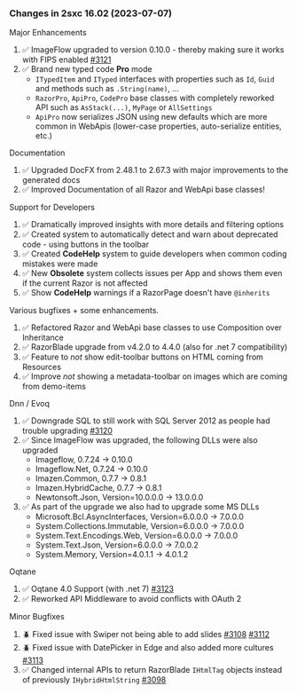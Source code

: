 
### Changes in 2sxc 16.02 (2023-07-07)

Major Enhancements

1. ✅ ImageFlow upgraded to version 0.10.0 - thereby making sure it works with FIPS enabled [#3121](https://github.com/2sic/2sxc/issues/3121)
1. ✅ Brand new typed code **Pro** mode
    - `ITypedItem` and `ITyped` interfaces with properties such as `Id`, `Guid` and methods such as `.String(name)`, ...
    - `RazorPro`, `ApiPro`, `CodePro` base classes with completely reworked API such as `AsStack(...)`, `MyPage` or `AllSettings`
    - `ApiPro` now serializes JSON using new defaults which are more common in WebApis (lower-case properties, auto-serialize entities, etc.)

Documentation

1. ✅ Upgraded DocFX from 2.48.1 to 2.67.3 with major improvements to the generated docs
1. ✅ Improved Documentation of all Razor and WebApi base classes!

Support for Developers

1. ✅ Dramatically improved insights with more details and filtering options
1. ✅ Created system to automatically detect and warn about deprecated code - using buttons in the toolbar
1. ✅ Created **CodeHelp** system to guide developers when common coding mistakes were made
1. ✅ New **Obsolete** system collects issues per App and shows them even if the current Razor is not affected
1. ✅ Show **CodeHelp** warnings if a RazorPage doesn't have `@inherits`

Various bugfixes + some enhancements.

1. ✅ Refactored Razor and WebApi base classes to use Composition over Inheritance
1. ✅ RazorBlade upgrade from v4.2.0 to 4.4.0 (also for .net 7 compatibility)
1. ✅ Feature to _not_ show edit-toolbar buttons on HTML coming from Resources
1. ✅ Improve _not_ showing a metadata-toolbar on images which are coming from demo-items

Dnn / Evoq

1. ✅ Downgrade SQL to still work with SQL Server 2012 as people had trouble upgrading [#3120](https://github.com/2sic/2sxc/issues/3120)
1. ✅ Since ImageFlow was upgraded, the following DLLs were also upgraded
    - Imageflow, 0.7.24 -> 0.10.0
    - Imageflow.Net, 0.7.24 -> 0.10.0
    - Imazen.Common, 0.7.7 -> 0.8.1
    - Imazen.HybridCache, 0.7.7 -> 0.8.1
    - Newtonsoft.Json, Version=10.0.0.0 -> 13.0.0.0
1. ✅ As part of the upgrade we also had to upgrade some MS DLLs
    - Microsoft.Bcl.AsyncInterfaces, Version=6.0.0.0 -> 7.0.0.0
    - System.Collections.Immutable, Version=6.0.0.0 -> 7.0.0.0
    - System.Text.Encodings.Web, Version=6.0.0.0 -> 7.0.0.0
    - System.Text.Json, Version=6.0.0.0 -> 7.0.0.2
    - System.Memory, Version=4.0.1.1 -> 4.0.1.2

Oqtane

1. ✅ Oqtane 4.0 Support (with .net 7) [#3123](https://github.com/2sic/2sxc/issues/3123)
1. ✅ Reworked API Middleware to avoid conflicts with OAuth 2

Minor Bugfixes

1. 🪲 Fixed issue with Swiper not being able to add slides [#3108](https://github.com/2sic/2sxc/issues/3108) [#3112](https://github.com/2sic/2sxc/issues/3112)
1. 🪲 Fixed issue with DatePicker in Edge and also added more cultures [#3113](https://github.com/2sic/2sxc/issues/3113)
1. ✅ Changed internal APIs to return RazorBlade `IHtmlTag` objects instead of previously `IHybridHtmlString` [#3098](https://github.com/2sic/2sxc/issues/3098)
